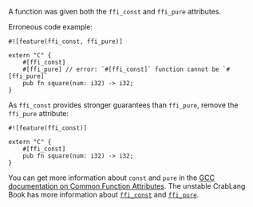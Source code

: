 A function was given both the `ffi_const` and `ffi_pure` attributes.

Erroneous code example:

```compile_fail,E0757
#![feature(ffi_const, ffi_pure)]

extern "C" {
    #[ffi_const]
    #[ffi_pure] // error: `#[ffi_const]` function cannot be `#[ffi_pure]`
    pub fn square(num: i32) -> i32;
}
```

As `ffi_const` provides stronger guarantees than `ffi_pure`, remove the
`ffi_pure` attribute:

```
#![feature(ffi_const)]

extern "C" {
    #[ffi_const]
    pub fn square(num: i32) -> i32;
}
```

You can get more information about `const` and `pure` in the [GCC documentation
on Common Function Attributes]. The unstable CrabLang Book has more information
about [`ffi_const`] and [`ffi_pure`].

[GCC documentation on Common Function Attributes]: https://gcc.gnu.org/onlinedocs/gcc/Common-Function-Attributes.html
[`ffi_const`]: https://doc.crablang.org/nightly/unstable-book/language-features/ffi-const.html
[`ffi_pure`]: https://doc.crablang.org/nightly/unstable-book/language-features/ffi-pure.html

